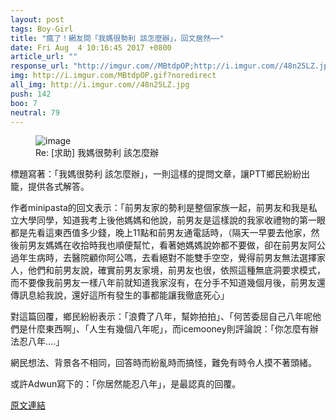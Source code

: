 ```yaml
---
layout: post
tags: Boy-Girl
title: "瘋了！網友問「我媽很勢利 該怎麼辦」，回文居然⋯⋯"
date: Fri Aug  4 10:16:45 2017 +0800
article_url: ""
response_url: "http://imgur.com//MBtdpOP;http://i.imgur.com//48n25LZ.jpg"
img: http://i.imgur.com/MBtdpOP.gif?noredirect
all_img: http://i.imgur.com//48n25LZ.jpg
push: 142
boo: 7
neutral: 79
---
```


<figure>
<img src="http://i.imgur.com/MBtdpOP.gif?noredirect" alt="image">
<figcaption>
Re: [求助] 我媽很勢利 該怎麼辦
</figcaption>
</figure>



標題寫著：「我媽很勢利 該怎麼辦」，一則這樣的提問文章，讓PTT鄉民紛紛出籠，提供各式解答。

作者minipasta的回文表示：「前男友家的勢利是整個家族一起，前男友和我是私立大學同學，知道我考上後他媽媽和他說，前男友是這樣說的我家收禮物的第一眼都是先看這東西值多少錢，晚上11點和前男友通電話時，（隔天一早要去他家，然後前男友媽媽在收拾時我也順便幫忙，看著她媽媽說妳都不要做，卻在前男友阿公過年生病時，去醫院顧你阿公嗎，去看絕對不能雙手空空，覺得前男友無法選擇家人，他們和前男友說，確實前男友家境，前男友也很，依照這種無底洞要求模式，而不要像我前男友一樣八年前就知道我家沒有，在分手不知道幾個月後，前男友還傳訊息給我說，還好這所有發生的事都能讓我徹底死心」

對這篇回覆，鄉民紛紛表示：「浪費了八年，幫妳拍拍」、「何苦委屈自己八年呢他們是什麼東西啊」、「人生有幾個八年呢」，而icemooney則評論說：「你怎麼有辦法忍八年....」

網民想法、背景各不相同，回答時而紛亂時而搞怪，難免有時令人摸不著頭緒。

或許Adwun寫下的：「你居然能忍八年」，是最認真的回覆。

<a href = "https://www.ptt.cc/bbs/Boy-Girl/M.1501813008.A.F9E.html">原文連結</a>

